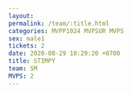 ```yaml
---
layout: 
permalink: /team/:title.html
categories: MVPP1024 MVPSUR MVPS
sex: male1
tickets: 2
date: 2020-08-29 10:29:20 +0700
title: STIMPY
team: SM
MVPS: 2
---
```

